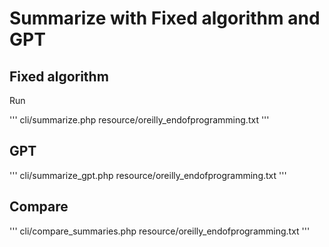 # Summarize with Fixed algorithm and GPT

## Fixed algorithm

Run

'''
cli/summarize.php resource/oreilly_endofprogramming.txt
'''

## GPT

'''
cli/summarize_gpt.php resource/oreilly_endofprogramming.txt
'''

## Compare

'''
cli/compare_summaries.php resource/oreilly_endofprogramming.txt
'''

